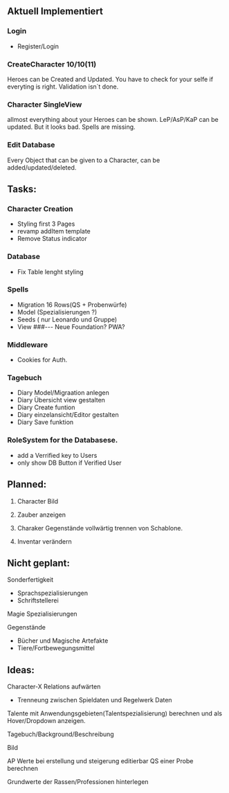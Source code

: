 ## Aktuell Implementiert

### Login
* Register/Login

### CreateCharacter 10/10(11)

Heroes can be Created and Updated.
You have to check for your selfe if everyting is right.
Validation isn`t done.

### Character SingleView

allmost everything about your Heroes can be shown.
LeP/AsP/KaP can be updated.
But it looks bad.
Spells are missing.

### Edit Database
Every Object that can be given to a Character,
can be added/updated/deleted.

## Tasks:

### Character Creation 
* Styling first 3 Pages
* revamp addItem template
* Remove Status indicator


### Database 
* Fix Table lenght styling


### Spells
* Migration 16 Rows(QS + Probenwürfe)
* Model (Spezialisierungen ?)
* Seeds ( nur Leonardo und Gruppe)
* View
###--- Neue Foundation? PWA?
### Middleware
* Cookies for Auth.

### Tagebuch
* Diary Model/Migraation anlegen
* Diary Übersicht view gestalten
* Diary Create funtion
* Diary einzelansicht/Editor gestalten
* Diary Save funktion


### RoleSystem for the Databasese.
* add a Verrified key to Users
* only show DB Button if Verified User


## Planned:

1. Character Bild

1. Zauber anzeigen

1. Charaker Gegenstände vollwärtig trennen von Schablone.

1. Inventar verändern

## Nicht geplant:

Sonderfertigkeit 
+ Sprachspezialisierungen
+ Schriftstellerei

Magie Spezialisierungen

Gegenstände
+ Bücher und Magische Artefakte
+ Tiere/Fortbewegungsmittel

## Ideas: 

Character-X Relations aufwärten 
* Trenneung zwischen Spieldaten und Regelwerk Daten

Talente mit Anwendungsgebieten(Talentspezialisierung) berechnen und als Hover/Dropdown anzeigen.

Tagebuch/Background/Beschreibung

Bild

AP Werte bei erstellung und steigerung editierbar
QS einer Probe berechnen

Grundwerte der Rassen/Professionen hinterlegen
